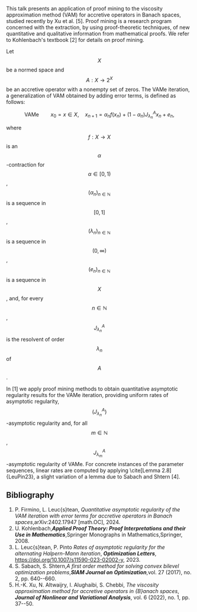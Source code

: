 




This talk presents an application of proof mining to the viscosity approximation method (VAM) for accretive operators in Banach spaces, 
studied recently by Xu et al. [5]. Proof mining is a research program  concerned with the extraction, by using proof-theoretic techniques, of new quantitative and qualitative information from mathematical proofs. We refer to Kohlenbach's textbook [2] for details on proof mining.

Let $$X$$ be a normed space and $$A:X\to 2^X$$ be an accretive operator with a nonempty set of zeros. The VAMe iteration, a generalization of VAM obtained 
by adding error terms,  is defined as follows:

$$
\text{VAMe} \qquad x_0=x\in X, \quad x_{n+1}=\alpha_n f(x_n) +(1-\alpha_n)J_{\lambda_n}^Ax_n + e_n,
$$

where $$f:X\to X$$ is an $$\alpha$$-contraction for $$\alpha\in[0,1)$$, $$(\alpha_n)_{n\in\mathbb{N}}$$ is a sequence in $$[0,1]$$,  $$(\lambda_n)_{n\in\mathbb{N}}$$ is a sequence in $$(0,\infty)$$,  $$(e_n)_{n\in\mathbb{N}}$$ is a sequence in $$X$$,  and, for every $$n\in\mathbb{N}$$, $$J_{\lambda_n}^A$$ is 
the resolvent of order $$\lambda_n$$ of $$A$$.

In [1] we apply proof mining methods to obtain quantitative asymptotic regularity  results for the VAMe iteration, providing uniform rates of 
asymptotic regularity, $$\left(J_{\lambda_n}^A\right)$$-asymptotic regularity and, for all 
$$m\in\mathbb{N}$$,  $$J_{\lambda_m}^A$$-asymptotic regularity of VAMe. For concrete instances of the parameter sequences, linear rates are computed by applying \cite[Lemma 2.8]{LeuPin23}, a slight variation of a lemma due to Sabach and Shtern [4].  



 
## Bibliography

1.  P. Firmino, L. Leuc{s}tean, _Quantitative asymptotic regularity of the VAM iteration with error  terms for accretive operators in Banach spaces_,arXiv:2402.17947 [math.OC], 2024. 
2. U. Kohlenbach,**_Applied Proof Theory: Proof Interpretations and their Use in Mathematics_**,Springer Monographs in Mathematics,Springer, 2008.
3. L. Leuc{s}tean, P. Pinto _Rates of asymptotic regularity for the alternating Halpern-Mann  iteration_, **_Optimization Letters_**,  https://doi.org/10.1007/s11590-023-02002-y, 2023.  
4. S. Sabach, S. Shtern,_A first order method for solving convex bilevel optimization  problems_,**_SIAM Journal on Optimization_**,vol. 27 (2017), no. 2, pp. 640--660.
5. H.-K. Xu, N. Altwaijry, I. Alughaibi, S. Chebbi,  _The viscosity approximation method for accretive operators in  {B}anach spaces_, **_Journal of Nonlinear and Variational Analysis_**, vol.  6 (2022), no.  1, pp. 37--50.




